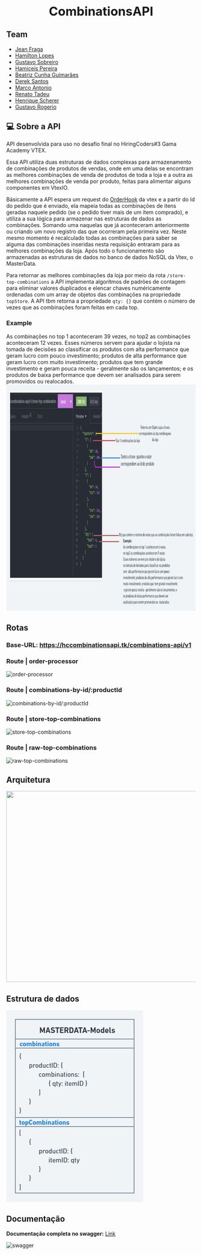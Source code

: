 ### **<h1 align="center">CombinationsAPI</h1>**

## Team 
  * [Jean Fraga](https://www.linkedin.com/in/jean-fraga/)
  * [Hamilton Lopes](https://www.linkedin.com/in/hamilton-lopes/)
  * [Gustavo Sobreiro](https://www.linkedin.com/in/gustavo-sobreiro-de-assis/)
  * [Hamiceis Pereira](https://www.linkedin.com/in/hamiceis-pereira/)
  * [Beatriz Cunha Guimarães](https://www.linkedin.com/in/mbeatrizcg/)
  * [Derek Santos](https://www.linkedin.com/in/derekcsantos/)
  * [Marco Antonio](https://www.linkedin.com/in/marco-antonio-pereira-esteves-005185113/)
  * [Renato Tadeu](https://www.linkedin.com/in/renato-tadeu)
  * [Henrique Scherer](https://www.linkedin.com/in/henrique-scherer/)
  * [Gustavo Rogerio](https://www.linkedin.com/in/fabio-rogerio-234b65223/)


## 💻 Sobre a API

API desenvolvida para uso no desafio final no HiringCoders#3 Gama Academy VTEX.

Essa API utiliza duas estruturas de dados complexas para armazenamento de combinações de produtos
de vendas, onde em uma delas se encontram as melhores combinações de venda de produtos de toda a loja e
a outra as melhores combinações de venda por produto, feitas para alimentar alguns componentes em VtexIO.

Básicamente a API espera um request do [OrderHook](https://developers.vtex.com/vtex-rest-api/reference/gethookconfiguration) da vtex e a partir
do Id do pedido que é enviado, ela mapeia todas as combinações de itens geradas naquele pedido (se o pedido tiver mais de um item comprado), e 
utiliza a sua lógica para armazenar nas estruturas de dados as combinações. Somando uma naquelas que já aconteceram anteriormente ou criando um
novo registro das que ocorreram pela primeira vez. Neste mesmo momento é recalculado todas as combinações para saber se alguma das combinações
inseridas nesta requisição entraram para as melhores combinações da loja. Após todo o funcionamento são armazenadas as estruturas de dados no banco
de dados NoSQL da Vtex, o MasterData.

Para retornar as melhores combinações da loja por meio da rota `/store-top-combinations` 
a API implementa algoritmos de padrões de contagem para eliminar valores duplicados e 
elencar chaves numéricamente ordenadas com um array de objetos das combinações na propriedade `topStore`. 
A API tbm retorna a propriedade `qty: {}` que contém o número de vezes que as combinações foram feitas em cada top.

### **Example**

As combinações no top 1 aconteceram 39 vezes, no top2 as combinações aconteceram 12 vezes. Esses números servem para ajudar o lojista 
na tomada de decisões ao classificar os produtos com  alta performance que geram lucro com pouco investimento; produtos de alta performance que geram lucro com 
muito investimento; produtos que  tem grande investimento e geram pouca receita - geralmente são os lançamentos; e os produtos de baixa performance que devem ser analisados para serem promovidos ou  realocados.
<img src="https://raw.githubusercontent.com/HamiltonLopes/combinationsAPI/master/assets/store-top-explain.png"  width="1000" height="600"  />

##  Rotas 

### Base-URL: https://hccombinationsapi.tk/combinations-api/v1

### Route | order-processor
![order-processor](http://g.recordit.co/wFzktrh9Bq.gif)


### Route | combinations-by-id/:productId
![combinations-by-id/:productId](http://g.recordit.co/p3iJnHwXuc.gif)


### Route | store-top-combinations
![store-top-combinations](http://g.recordit.co/IDzEuRDv6R.gif)

### Route | raw-top-combinations
![raw-top-combinations](http://g.recordit.co/jPlSlA1e3p.gif)


## Arquitetura
<img src="https://github.com/JeanFragaJS/combinationsAPI-1/blob/master/assets/architecture-vtex-final-challenge.png?raw=true"  width="540" height="506"  />

## Estrutura de dados
![db-schema](https://github.com/HamiltonLopes/combinationsAPI/blob/master/assets/db-schema.png?raw=true)

## Documentação
**Documentação completa no swagger:** [Link](https://hccombinationsapi.tk/combinations-api/v1/docs)

![swagger](http://g.recordit.co/TtFeNeuGVy.gif)




